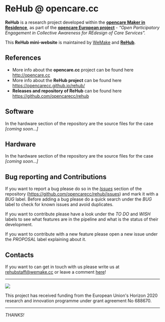 # ReHub @ opencare.cc
<b>ReHub</b> is a research project developed within the <b>[opencare Maker in Residence](http://wemake.cc/opencare/maker-in-residence-en/)</b>, as part of the <b>[opencare European project](http://opencare.cc)</b> - <i>“Open Participatory Engagement in Collective Awareness for REdesign of Care Services”.</i>

This <b>ReHub mini-website</b> is maintained by [WeMake](http://wemake.cc/) and <b>[ReHub](https://github.com/opencarecc/rehub/)</b>.

## References
* More info about the <b>opencare.cc</b> project can be found here <http://opencare.cc>
* More info about the <b>ReHub project</b> can be found here <https://opencarecc.github.io/rehub/>
* <b>Releases and repository of ReHub</b> can be found here <https://github.com/opencarecc/rehub>

## Software
In the hardware section of the repository are the source files for the case *[coming soon...]*

## Hardware
In the hardware section of the repository are the source files for the case *[coming soon...]*

## Bug reporting and Contributions
If you want to report a bug please do so in the *[Issues](https://github.com/opencarecc/rehub/issues)* section of the repository (<https://github.com/opencarecc/rehub/issues>) and mark it with a *BUG* label. Before adding a bug please do a quick search under the *BUG* label to check for known issues and avoid duplicates.

If you want to contribute please have a look under the *TO DO* and *WISH* labels to see what features are in the pipeline and what is the status of their development.

If you want to contribute with a new feature please open a new issue under the *PROPOSAL* label explaining about it.

## Contacts

If you want to can get in touch with us please write us at [rehubstaff@wemake.cc](rehubstaff@wemake.cc) or leave a comment [here](https://disqus.com/home/forums/res-q/)!

-----

![](https://github.com/opencarecc/OpenCarePlaybook/blob/master/OC-img_logo_ce-en-rvb-hr.jpg)

This project has received funding from the European Union's Horizon 2020 research and innovation programme under grant agreement No 688670.

-----

*THANKS!*
